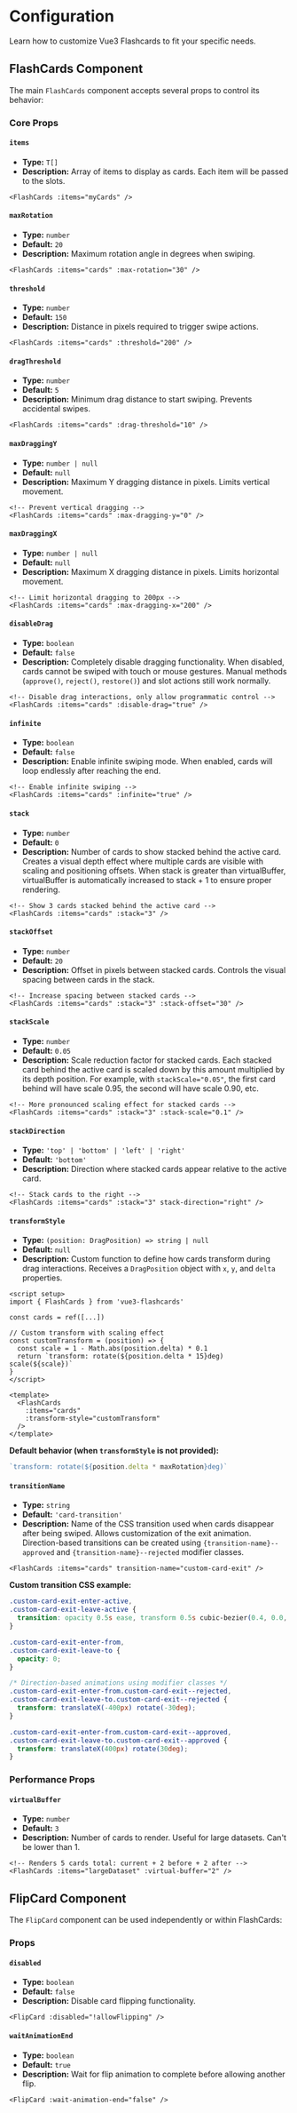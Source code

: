 # Configuration

Learn how to customize Vue3 Flashcards to fit your specific needs.

## FlashCards Component

The main `FlashCards` component accepts several props to control its behavior:

### Core Props

#### `items` <Badge type="danger" text="required" />

- **Type:** `T[]`
- **Description:** Array of items to display as cards. Each item will be passed to the slots.

```vue
<FlashCards :items="myCards" />
```

#### `maxRotation`

- **Type:** `number`
- **Default:** `20`
- **Description:** Maximum rotation angle in degrees when swiping.

```vue
<FlashCards :items="cards" :max-rotation="30" />
```

#### `threshold`

- **Type:** `number`
- **Default:** `150`
- **Description:** Distance in pixels required to trigger swipe actions.

```vue
<FlashCards :items="cards" :threshold="200" />
```

#### `dragThreshold`

- **Type:** `number`
- **Default:** `5`
- **Description:** Minimum drag distance to start swiping. Prevents accidental swipes.

```vue
<FlashCards :items="cards" :drag-threshold="10" />
```

#### `maxDraggingY`

- **Type:** `number | null`
- **Default:** `null`
- **Description:** Maximum Y dragging distance in pixels. Limits vertical movement.

```vue
<!-- Prevent vertical dragging -->
<FlashCards :items="cards" :max-dragging-y="0" />
```

#### `maxDraggingX`

- **Type:** `number | null`
- **Default:** `null`
- **Description:** Maximum X dragging distance in pixels. Limits horizontal movement.

```vue
<!-- Limit horizontal dragging to 200px -->
<FlashCards :items="cards" :max-dragging-x="200" />
```

#### `disableDrag`

- **Type:** `boolean`
- **Default:** `false`
- **Description:** Completely disable dragging functionality. When disabled, cards cannot be swiped with touch or mouse gestures. Manual methods (`approve()`, `reject()`, `restore()`) and slot actions still work normally.

```vue
<!-- Disable drag interactions, only allow programmatic control -->
<FlashCards :items="cards" :disable-drag="true" />
```

#### `infinite`

- **Type:** `boolean`
- **Default:** `false`
- **Description:** Enable infinite swiping mode. When enabled, cards will loop endlessly after reaching the end.

```vue
<!-- Enable infinite swiping -->
<FlashCards :items="cards" :infinite="true" />
```

#### `stack`

- **Type:** `number`
- **Default:** `0`
- **Description:** Number of cards to show stacked behind the active card. Creates a visual depth effect where multiple cards are visible with scaling and positioning offsets. When stack is greater than virtualBuffer, virtualBuffer is automatically increased to stack + 1 to ensure proper rendering.

```vue
<!-- Show 3 cards stacked behind the active card -->
<FlashCards :items="cards" :stack="3" />
```

#### `stackOffset`

- **Type:** `number`
- **Default:** `20`
- **Description:** Offset in pixels between stacked cards. Controls the visual spacing between cards in the stack.

```vue
<!-- Increase spacing between stacked cards -->
<FlashCards :items="cards" :stack="3" :stack-offset="30" />
```

#### `stackScale`

- **Type:** `number`
- **Default:** `0.05`
- **Description:** Scale reduction factor for stacked cards. Each stacked card behind the active card is scaled down by this amount multiplied by its depth position. For example, with `stackScale="0.05"`, the first card behind will have scale 0.95, the second will have scale 0.90, etc.

```vue
<!-- More pronounced scaling effect for stacked cards -->
<FlashCards :items="cards" :stack="3" :stack-scale="0.1" />
```

#### `stackDirection`

- **Type:** `'top' | 'bottom' | 'left' | 'right'`
- **Default:** `'bottom'`
- **Description:** Direction where stacked cards appear relative to the active card.

```vue
<!-- Stack cards to the right -->
<FlashCards :items="cards" :stack="3" stack-direction="right" />
```

#### `transformStyle`

- **Type:** `(position: DragPosition) => string | null`
- **Default:** `null`
- **Description:** Custom function to define how cards transform during drag interactions. Receives a `DragPosition` object with `x`, `y`, and `delta` properties.

```vue
<script setup>
import { FlashCards } from 'vue3-flashcards'

const cards = ref([...])

// Custom transform with scaling effect
const customTransform = (position) => {
  const scale = 1 - Math.abs(position.delta) * 0.1
  return `transform: rotate(${position.delta * 15}deg) scale(${scale})`
}
</script>

<template>
  <FlashCards
    :items="cards"
    :transform-style="customTransform"
  />
</template>
```

**Default behavior (when `transformStyle` is not provided):**
```javascript
`transform: rotate(${position.delta * maxRotation}deg)`
```

#### `transitionName`

- **Type:** `string`
- **Default:** `'card-transition'`
- **Description:** Name of the CSS transition used when cards disappear after being swiped. Allows customization of the exit animation. Direction-based transitions can be created using `{transition-name}--approved` and `{transition-name}--rejected` modifier classes.

```vue
<FlashCards :items="cards" transition-name="custom-card-exit" />
```

**Custom transition CSS example:**
```css
.custom-card-exit-enter-active,
.custom-card-exit-leave-active {
  transition: opacity 0.5s ease, transform 0.5s cubic-bezier(0.4, 0.0, 0.2, 1);
}

.custom-card-exit-enter-from,
.custom-card-exit-leave-to {
  opacity: 0;
}

/* Direction-based animations using modifier classes */
.custom-card-exit-enter-from.custom-card-exit--rejected,
.custom-card-exit-leave-to.custom-card-exit--rejected {
  transform: translateX(-400px) rotate(-30deg);
}

.custom-card-exit-enter-from.custom-card-exit--approved,
.custom-card-exit-leave-to.custom-card-exit--approved {
  transform: translateX(400px) rotate(30deg);
}
```

### Performance Props

#### `virtualBuffer`

- **Type:** `number`
- **Default:** `3`
- **Description:** Number of cards to render. Useful for large datasets. Can't be lower than 1.

```vue
<!-- Renders 5 cards total: current + 2 before + 2 after -->
<FlashCards :items="largeDataset" :virtual-buffer="2" />
```

## FlipCard Component

The `FlipCard` component can be used independently or within FlashCards:

### Props

#### `disabled`

- **Type:** `boolean`
- **Default:** `false`
- **Description:** Disable card flipping functionality.

```vue
<FlipCard :disabled="!allowFlipping" />
```

#### `waitAnimationEnd`

- **Type:** `boolean`
- **Default:** `true`
- **Description:** Wait for flip animation to complete before allowing another flip.

```vue
<FlipCard :wait-animation-end="false" />
```
